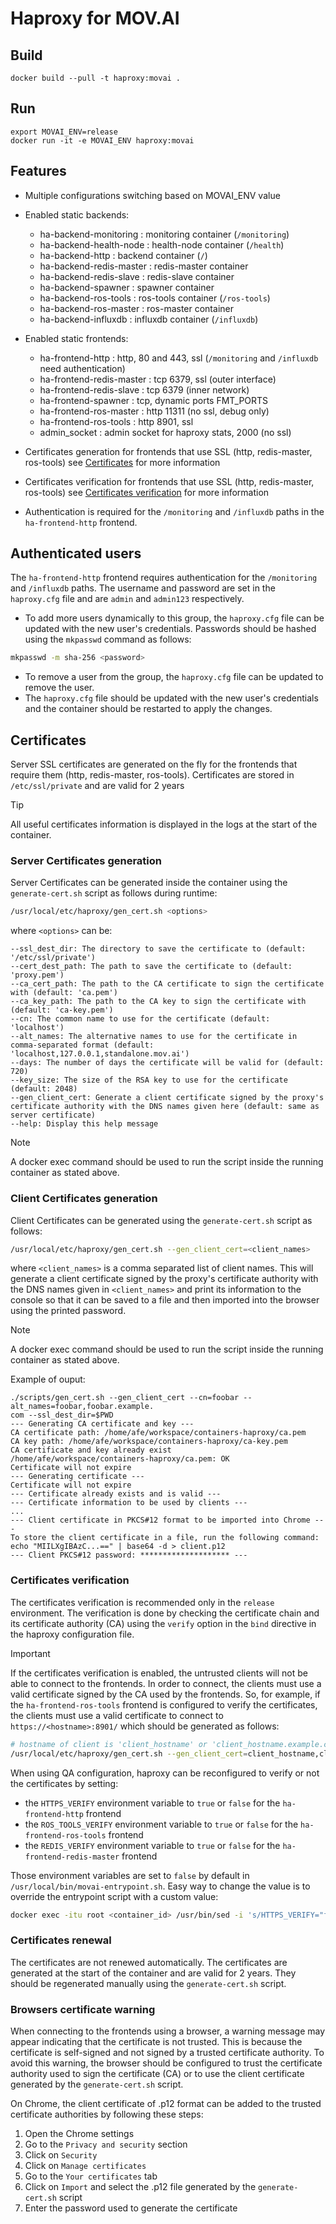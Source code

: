 # Haproxy for MOV.AI

## Build

    docker build --pull -t haproxy:movai .

## Run

    export MOVAI_ENV=release
    docker run -it -e MOVAI_ENV haproxy:movai

## Features
- Multiple configurations switching based on MOVAI_ENV value

- Enabled static backends:
    - ha-backend-monitoring : monitoring container (`/monitoring`)
    - ha-backend-health-node : health-node container (`/health`)
    - ha-backend-http : backend container (`/`)
    - ha-backend-redis-master : redis-master container
    - ha-backend-redis-slave : redis-slave container
    - ha-backend-spawner : spawner container
    - ha-backend-ros-tools : ros-tools container (`/ros-tools`)
    - ha-backend-ros-master : ros-master container
    - ha-backend-influxdb : influxdb container (`/influxdb`)


- Enabled static frontends:
  - ha-frontend-http : http, 80 and 443, ssl (`/monitoring` and `/influxdb` need authentication)
  - ha-frontend-redis-master : tcp 6379, ssl (outer interface)
  - ha-frontend-redis-slave : tcp 6379 (inner network)
  - ha-frontend-spawner : tcp, dynamic ports FMT_PORTS
  - ha-frontend-ros-master : http 11311 (no ssl, debug only)
  - ha-frontend-ros-tools : http 8901, ssl
  - admin_socket : admin socket for haproxy stats, 2000 (no ssl)


- Certificates generation for frontends that use SSL (http, redis-master, ros-tools) see [Certificates](#certificates) for more information

- Certificates verification for frontends that use SSL (http, redis-master, ros-tools) see [Certificates verification](#certificates-verification) for more information

- Authentication is required for the `/monitoring` and `/influxdb` paths in the `ha-frontend-http` frontend.


## Authenticated users

The `ha-frontend-http` frontend requires authentication for the `/monitoring` and `/influxdb` paths.
The username and password are set in the `haproxy.cfg` file and are `admin` and `admin123` respectively.

- To add more users dynamically to this group, the `haproxy.cfg` file can be updated with the new user's credentials.
  Passwords should be hashed using the `mkpasswd` command as follows:

```bash
mkpasswd -m sha-256 <password>
```

- To remove a user from the group, the `haproxy.cfg` file can be updated to remove the user.
- The `haproxy.cfg` file should be updated with the new user's credentials and the container should be restarted to apply the changes.

## Certificates

Server SSL certificates are generated on the fly for the frontends that require them (http, redis-master, ros-tools).
Certificates are stored in `/etc/ssl/private` and are valid for 2 years

> [!TIP]
> All useful certificates information is displayed in the logs at the start of the container.

### Server Certificates generation
Server Certificates can be generated inside the container using the `generate-cert.sh` script as follows during runtime:

```bash
/usr/local/etc/haproxy/gen_cert.sh <options>
```
where `<options>` can be:
```
--ssl_dest_dir: The directory to save the certificate to (default: '/etc/ssl/private')
--cert_dest_path: The path to save the certificate to (default: 'proxy.pem')
--ca_cert_path: The path to the CA certificate to sign the certificate with (default: 'ca.pem')
--ca_key_path: The path to the CA key to sign the certificate with (default: 'ca-key.pem')
--cn: The common name to use for the certificate (default: 'localhost')
--alt_names: The alternative names to use for the certificate in comma-separated format (default: 'localhost,127.0.0.1,standalone.mov.ai')
--days: The number of days the certificate will be valid for (default: 720)
--key_size: The size of the RSA key to use for the certificate (default: 2048)
--gen_client_cert: Generate a client certificate signed by the proxy's certificate authority with the DNS names given here (default: same as server certificate)
--help: Display this help message
```

> [!NOTE]
> A docker exec command should be used to run the script inside the running container as stated above.

### Client Certificates generation

Client Certificates can be generated using the `generate-cert.sh` script as follows:

```bash
/usr/local/etc/haproxy/gen_cert.sh --gen_client_cert=<client_names>
```
where `<client_names>` is a comma separated list of client names.
This will generate a client certificate signed by the proxy's certificate authority with the DNS names given in `<client_names>` and print its information to the console so that it can be saved to a file and then imported into the browser using the printed password.

> [!NOTE]
> A docker exec command should be used to run the script inside the running container as stated above.

Example of ouput:
```
./scripts/gen_cert.sh --gen_client_cert --cn=foobar --alt_names=foobar,foobar.example.
com --ssl_dest_dir=$PWD
--- Generating CA certificate and key ---
CA certificate path: /home/afe/workspace/containers-haproxy/ca.pem
CA key path: /home/afe/workspace/containers-haproxy/ca-key.pem
CA certificate and key already exist
/home/afe/workspace/containers-haproxy/ca.pem: OK
Certificate will not expire
--- Generating certificate ---
Certificate will not expire
--- Certificate already exists and is valid ---
--- Certificate information to be used by clients ---
...
--- Client certificate in PKCS#12 format to be imported into Chrome ---
To store the client certificate in a file, run the following command:
echo "MIILXgIBAzC...==" | base64 -d > client.p12
--- Client PKCS#12 password: ******************** ---
```

### Certificates verification

The certificates verification is recommended only in the `release` environment.
The verification is done by checking the certificate chain and its certificate authority (CA) using the `verify` option in the `bind` directive in the haproxy configuration file.

> [!IMPORTANT]
> If the certificates verification is enabled, the untrusted clients will not be able to connect to the frontends.
> In order to connect, the clients must use a valid certificate signed by the CA used by the frontends.
> So, for example, if the `ha-frontend-ros-tools` frontend is configured to verify the certificates, the clients must use a valid certificate to connect to `https://<hostname>:8901/` which should be generated as follows:
> ```bash
> # hostname of client is 'client_hostname' or 'client_hostname.example.com'
> /usr/local/etc/haproxy/gen_cert.sh --gen_client_cert=client_hostname,client_hostname.example.com
> ```

When using QA configuration, haproxy can be reconfigured to verify or not the certificates by setting:
- the `HTTPS_VERIFY` environment variable to `true` or `false` for the `ha-frontend-http` frontend
- the `ROS_TOOLS_VERIFY` environment variable to `true` or `false` for the `ha-frontend-ros-tools` frontend
- the `REDIS_VERIFY` environment variable to `true` or `false` for the `ha-frontend-redis-master` frontend

Those environment variables are set to `false` by default in `/usr/local/bin/movai-entrypoint.sh`.
Easy way to change the value is to override the entrypoint script with a custom value:
```bash
docker exec -itu root <container_id> /usr/bin/sed -i 's/HTTPS_VERIFY="false"/HTTPS_VERIFY="true"/' /usr/local/bin/movai-entrypoint.sh
```

### Certificates renewal

The certificates are not renewed automatically. The certificates are generated at the start of the container and are valid for 2 years.
They should be regenerated manually using the `generate-cert.sh` script.

### Browsers certificate warning

When connecting to the frontends using a browser, a warning message may appear indicating that the certificate is not trusted.
This is because the certificate is self-signed and not signed by a trusted certificate authority.
To avoid this warning, the browser should be configured to trust the certificate authority used to sign the certificate (CA) or to use the client certificate generated by the `generate-cert.sh` script.

On Chrome, the client certificate of .p12 format can be added to the trusted certificate authorities by following these steps:
1. Open the Chrome settings
2. Go to the `Privacy and security` section
3. Click on `Security`
4. Click on `Manage certificates`
5. Go to the `Your certificates` tab
6. Click on `Import` and select the .p12 file generated by the `generate-cert.sh` script
7. Enter the password used to generate the certificate

